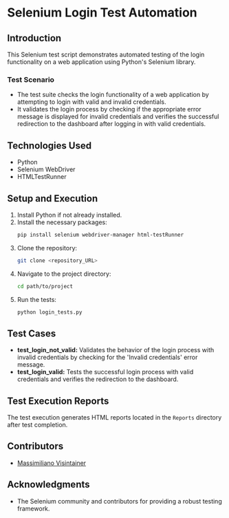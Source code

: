 # Selenium Login Test Automation

## Introduction
This Selenium test script demonstrates automated testing of the login functionality on a web application using Python's Selenium library.

### Test Scenario
- The test suite checks the login functionality of a web application by attempting to login with valid and invalid credentials.
- It validates the login process by checking if the appropriate error message is displayed for invalid credentials and verifies the successful redirection to the dashboard after logging in with valid credentials.

## Technologies Used
- Python
- Selenium WebDriver
- HTMLTestRunner

## Setup and Execution
1. Install Python if not already installed.
2. Install the necessary packages:
    ```bash
    pip install selenium webdriver-manager html-testRunner
    ```
3. Clone the repository:
    ```bash
    git clone <repository_URL>
    ```
4. Navigate to the project directory:
    ```bash
    cd path/to/project
    ```
5. Run the tests:
    ```bash
    python login_tests.py
    ```

## Test Cases
- **test_login_not_valid:** Validates the behavior of the login process with invalid credentials by checking for the 'Invalid credentials' error message.
- **test_login_valid:** Tests the successful login process with valid credentials and verifies the redirection to the dashboard.

## Test Execution Reports
The test execution generates HTML reports located in the `Reports` directory after test completion.

## Contributors
- [Massimiliano Visintainer](https://github.com/MassimilianoVisintainer)

## Acknowledgments
- The Selenium community and contributors for providing a robust testing framework.

